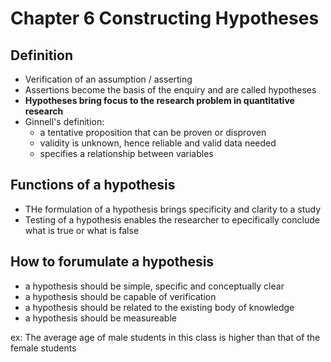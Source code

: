 # Chapter 6 Constructing Hypotheses

## Definition
- Verification of an assumption / asserting
- Assertions become the basis of the enquiry and are called hypotheses
- **Hypotheses bring focus to the research problem in quantitative research**
- Ginnell's definition:
    - a tentative proposition that can be proven or disproven
    - validity is unknown, hence reliable and valid data needed
    - specifies a relationship between variables
## Functions of a hypothesis 
- THe formulation of a hypothesis brings specificity and clarity to a study
- Testing of a hypothesis enables the researcher to epecifically conclude what is true or what is false

## How to forumulate a hypothesis
- a hypothesis should be simple, specific and conceptually clear
- a hypothesis should be capable of verification
- a hypothesis should be related to the existing body of knowledge
- a hypothesis should be measureable

ex: The average age of male students in this class is higher than that of the female students